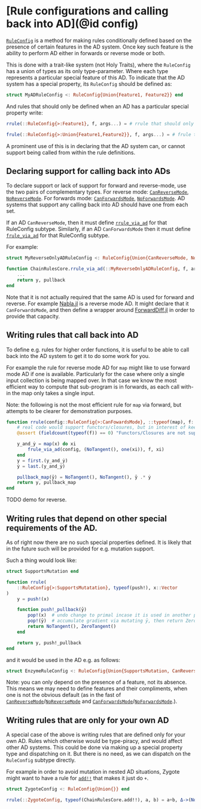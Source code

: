 # [Rule configurations and calling back into AD](@id config)

[`RuleConfig`](@ref) is a method for making rules conditionally defined based on the presence of certain features in the AD system.
Once key such feature is the ability to perform AD either in forwards or reverse mode or both.

This is done with a trait-like system (not Holy Traits), where the `RuleConfig` has a union of types as its only type-parameter.
Where each type represents a particular special feature of this AD.
To indicate that the AD system has a special property, its `RuleConfig` should be defined as:
```julia
struct MyADRuleConfig <: RuleConfig{Union{Feature1, Feature2}} end
```
And rules that should only be defined when an AD has a particular special property write:
```julia
rrule(::RuleConfig{>:Feature1}, f, args...) = # rrule that should only be define for ADs with `Feature1`

frule(::RuleConfig{>:Union{Feature1,Feature2}}, f, args...) = # frule that should only be define for ADs with both `Feature1` and `Feature2`
```

A prominent use of this is in declaring that the AD system can, or cannot support being called from within the rule definitions.

## Declaring support for calling back into ADs

To declare support or lack of support for forward and reverse-mode, use the two pairs of complementary types.
For reverse mode: [`CanReverseMode`](@ref), [`NoReverseMode`](@ref).
For forwards mode: [`CanForwardsMode`](@ref), [`NoForwardsMode`](@ref).
AD systems that support any calling back into AD should have one from each set.

If an AD `CanReverseMode`, then it must define [`rrule_via_ad`](@ref) for that RuleConfig subtype.
Similarly, if an AD `CanForwardsMode` then it must define [`frule_via_ad`](@ref) for that RuleConfig subtype.

For example:
```julia
struct MyReverseOnlyADRuleConfig <: RuleConfig{Union{CanReverseMode, NoForwardsMode}} end

function ChainRulesCore.rrule_via_ad(::MyReverseOnlyADRuleConfig, f, args...)
    ...
    return y, pullback
end
```

Note that it is not actually required that the same AD is used for forward and reverse.
For example [Nabla.jl](https://github.com/invenia/Nabla.jl/) is a reverse mode AD.
It might declare that it `CanForwardsMode`, and then define a wrapper around [ForwardDiff.jl](https://github.com/JuliaDiff/ForwardDiff.jl) in order to provide that capacity.

## Writing rules that call back into AD

To define e.g. rules for higher order functions, it is useful to be able to call back into the AD system to get it to do some work for you.

For example the rule for reverse mode AD for `map` might like to use forward mode AD if one is available.
Particularly for the case where only a single input collection is being mapped over.
In that case we know the most efficient way to compute that sub-program is in forwards, as each call with-in the map only takes a single input.

Note: the following is not the most efficient rule for `map` via forward, but attempts to be clearer for demonstration purposes.

```julia
function rrule(config::RuleConfig{>:CanFowardsMode}, ::typeof(map), f::Function, x::Array{<:Real})
    # real code would support functors/closures, but in interest of keeping example short we exclude it:
    @assert (fieldcount(typeof(f)) == 0) "Functors/Closures are not supported"

    y_and_ẏ = map(x) do xi
        frule_via_ad(config, (NoTangent(), one(xi)), f, xi)
    end
    y = first.(y_and_ẏ)
    ẏ = last.(y_and_ẏ)

    pullback_map(ȳ) = NoTangent(), NoTangent(), ȳ .* ẏ
    return y, pullback_map
end
```

TODO demo for reverse.

## Writing rules that depend on other special requirements of the AD.

As of right now there are no such special properties defined.
It is likely that in the future such will be provided for e.g. mutation support.

Such a thing would look like:
```julia
struct SupportsMutation end

function rrule(
    ::RuleConfig{>:SupportsMutatation}, typeof(push!), x::Vector
)
    y = push!(x)

    function push!_pullback(ȳ)
        pop!(x)  # undo change to primal incase it is used in another pullback we haven't called yet
        pop!(ȳ)  # accumulate gradient via mutating ȳ, then return ZeroTangent
        return NoTangent(), ZeroTangent()
    end

    return y, push!_pullback
end
```
and it would be used in the AD e.g. as follows:
```julia
struct EnzymeRuleConfig <: RuleConfig{Union{SupportsMutation, CanReverseMode, NoForwardsMode}}
```

Note: you can only depend on the presence of a feature, not its absence.
This means we may need to define features and their compliments, when one is not the obvious default (as in the fast of [`CanReverseMode`](@ref)/[`NoReverseMode`](@ref) and [`CanForwardsMode`](@ref)/[`NoForwardsMode`](@ref).).

## Writing rules that are only for your own AD

A special case of the above is writing rules that are defined only for your own AD.
Rules which otherwise would be type-piracy, and would affect other AD systems.
This could be done via making up a special property type and dispatching on it.
But there is no need, as we can dispatch on the `RuleConfig` subtype directly.

For example in order to avoid mutation in nested AD situations, Zygote might want to have a rule for [`add!!`](@ref) that makes it just do `+`.

```julia
struct ZygoteConfig <: RuleConfig{Union{}} end

rrule(::ZygoteConfig, typeof(ChainRulesCore.add!!), a, b) = a+b, Δ->(NoTangent(), Δ, Δ)
```
